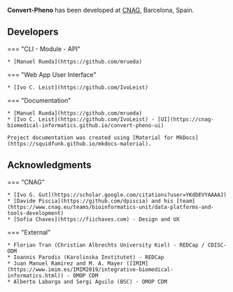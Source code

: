 **Convert-Pheno** has been developed at [CNAG](https://cnag.eu), Barcelona, Spain.

## Developers

=== "CLI - Module - API"

    * [Manuel Rueda](https://github.com/mrueda)

=== "Web App User Interface"

    * [Ivo C. Leist](https://github.com/IvoLeist)
  
=== "Documentation"

    * [Manuel Rueda](https://github.com/mrueda)
    * [Ivo C. Leist](https://github.com/IvoLeist) - [UI](https://cnag-biomedical-informatics.github.io/convert-pheno-ui)

    Project documentation was created using [Material for MkDocs](https://squidfunk.github.io/mkdocs-material).

## Acknowledgments

=== "CNAG"

    * [Ivo G. Gut](https://scholar.google.com/citations?user=YKdDEVYAAAAJ)
    * [Davide Piscia](https://github.com/dpiscia) and his [team](https://www.cnag.eu/teams/bioinformatics-unit/data-platforms-and-tools-development)
    * [Sofia Chaves](https://fiichaves.com) - Design and UX

=== "External"

    * Florian Tran (Christian Albrechts University Kiel) - REDCap / CDISC-ODM
    * Ioannis Parodis (Karolinska Institutet) - REDCap
    * Juan Manuel Ramirez and M. A. Mayer ([IMIM](https://www.imim.es/IMIM2019/integrative-biomedical-informatics.html)) - OMOP CDM
    * Alberto Labarga and Sergi Aguilo (BSC) - OMOP CDM
